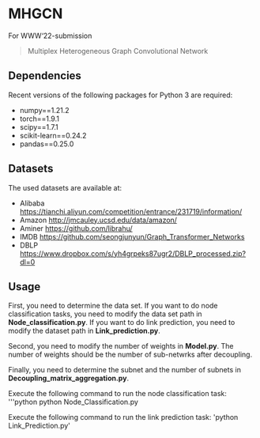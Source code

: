 # MHGCN
For WWW‘22-submission
> Multiplex Heterogeneous Graph Convolutional Network

## Dependencies
Recent versions of the following packages for Python 3 are required:
* numpy==1.21.2
* torch==1.9.1
* scipy==1.7.1
* scikit-learn==0.24.2
* pandas==0.25.0

## Datasets
The used datasets are available at:
* Alibaba https://tianchi.aliyun.com/competition/entrance/231719/information/
* Amazon http://jmcauley.ucsd.edu/data/amazon/
* Aminer https://github.com/librahu/
* IMDB https://github.com/seongjunyun/Graph_Transformer_Networks
* DBLP https://www.dropbox.com/s/yh4grpeks87ugr2/DBLP_processed.zip?dl=0

## Usage
First, you need to determine the data set. If you want to do node classification tasks, you need to modify the data set path in **Node_classification.py**. If you want to do link prediction, you need to modify the dataset path in **Link_prediction.py**.

Second, you need to modify the number of weights in **Model.py**. The number of weights should be the number of sub-netwrks after decoupling.

Finally, you need to determine the subnet and the number of subnets in **Decoupling_matrix_aggregation.py**.

Execute the following command to run the node classification task:
'''python python Node_Classification.py

Execute the following command to run the link prediction task:
'python Link_Prediction.py'

